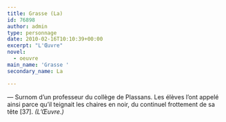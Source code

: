 ```yaml
---
title: Grasse (La)
id: 76898
author: admin
type: personnage
date: 2010-02-16T10:10:39+00:00
excerpt: "L'Œuvre"
novel:
  - oeuvre
main_name: 'Grasse '
secondary_name: La

---
```

— Surnom d&rsquo;un professeur du collège de Plassans. Les élèves l&rsquo;ont appelé ainsi parce qu&rsquo;il teignait les chaires en noir, du continuel frottement de sa tête [37]. _(L&rsquo;Œuvre.)_